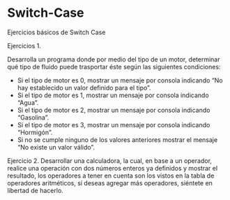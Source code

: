 # Switch-Case
Ejercicios básicos de Switch Case

Ejercicios 1.

Desarrolla un programa donde por medio del tipo de un motor,
determinar qué tipo de fluido puede trasportar éste según las siguientes
condiciones:
- Si el tipo de motor es 0, mostrar un mensaje por consola indicando “No
hay establecido un valor definido para el tipo”.
- Si el tipo de motor es 1, mostrar un mensaje por consola indicando
“Agua”.
- Si el tipo de motor es 2, mostrar un mensaje por consola indicando
“Gasolina”.
- Si el tipo de motor es 3, mostrar un mensaje por consola indicando
“Hormigón”.
- Si no se cumple ninguno de los valores anteriores mostrar el mensaje
“No existe un valor válido”.


Ejercicio 2. 
Desarrollar una calculadora, la cual, en base a un operador, realice una
operación con dos números enteros ya definidos y mostrar el resultado,
los operadores a tener en cuenta son los vistos en la tabla de
operadores aritméticos, sí deseas agregar más operadores, siéntete en
libertad de hacerlo.
